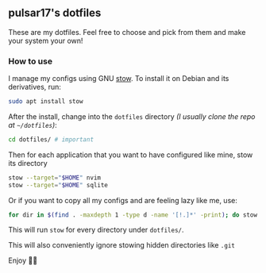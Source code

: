 ## pulsar17's dotfiles
These are my dotfiles. Feel free to choose and pick from them and make your system your own!

### How to use
I manage my configs using GNU [stow](https://www.gnu.org/software/stow/). To install it on Debian and its derivatives, run:

```bash
sudo apt install stow
```

After the install, change into the `dotfiles` directory *(I usually clone the repo at `~/dotfiles`)*:

```bash
cd dotfiles/ # important
```

Then for each application that you want to have configured like mine, stow its directory

```bash
stow --target="$HOME" nvim
stow --target="$HOME" sqlite
```

Or if you want to copy all my configs and are feeling lazy like me, use:

```bash
for dir in $(find . -maxdepth 1 -type d -name '[!.]*' -print); do stow --target="$HOME" $(basename $dir); done
```

This will run `stow` for every directory under `dotfiles/`.

This will also conveniently ignore stowing hidden directories like `.git`

Enjoy 🎉🍒
